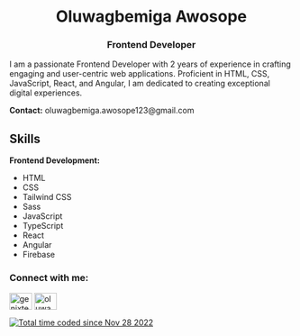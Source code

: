 <h1 align="center">Oluwagbemiga Awosope</h1>
<h3 align="center">Frontend Developer</h3>

<p>I am a passionate Frontend Developer with 2 years of experience in crafting engaging and user-centric web applications. Proficient in HTML, CSS, JavaScript, React, and Angular, I am dedicated to creating exceptional digital experiences.</p>

<p><b>Contact:</b> oluwagbemiga.awosope123@gmail.com</p>

## Skills

**Frontend Development:**

* HTML
* CSS
* Tailwind CSS
* Sass
* JavaScript
* TypeScript
* React
* Angular
* Firebase

<!--
## Projects

### [Project 1]
* Brief description
* Technologies used
* Link to live demo or repository

### [Project 2]
* Brief description
* Technologies used
* Link to live demo or repository
-->

### Connect with me:

<p align="left">
  <a href="https://twitter.com/genixtech1" target="_blank"><img align="center" src="https://raw.githubusercontent.com/rahuldkjain/github-profile-readme-generator/master/src/images/icons/Social/twitter.svg" alt="genixtech1" height="30" width="40" /></a>
  <a href="https://www.linkedin.com/in/oluwagbemiga-awosope-58173a242/" target="_blank"><img align="center" src="https://raw.githubusercontent.com/rahuldkjain/github-profile-readme-generator/master/src/images/icons/Social/linked-in-alt.svg" alt="oluwagbemiga awosope" height="30" width="40" /></a>

 <a href="https://wakatime.com/@d3d2cf64-85af-4754-905f-e82ad74b2621"><img src="https://wakatime.com/badge/user/d3d2cf64-85af-4754-905f-e82ad74b2621.svg" alt="Total time coded since Nov 28 2022" /></a>
